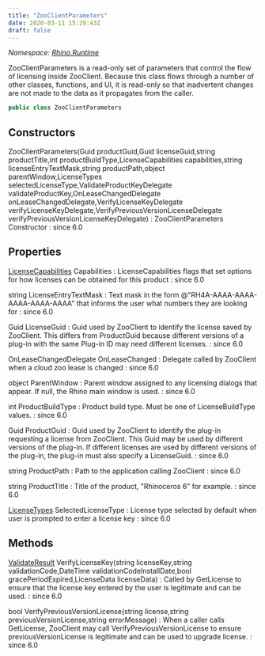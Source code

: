 ```yaml
---
title: "ZooClientParameters"
date: 2020-03-11 15:29:43Z
draft: false
---
```


*Namespace: [Rhino.Runtime](../)*

ZooClientParameters is a read-only set of parameters that control
   the flow of licensing inside ZooClient. Because this class flows through a number of
   other classes, functions, and UI, it is read-only so that inadvertent changes are not
   made to the data as it propagates from the caller.
```cs
public class ZooClientParameters
```
## Constructors

ZooClientParameters(Guid productGuid,Guid licenseGuid,string productTitle,int productBuildType,LicenseCapabilities capabilities,string licenseEntryTextMask,string productPath,object parentWindow,LicenseTypes selectedLicenseType,ValidateProductKeyDelegate validateProductKey,OnLeaseChangedDelegate onLeaseChangedDelegate,VerifyLicenseKeyDelegate verifyLicenseKeyDelegate,VerifyPreviousVersionLicenseDelegate verifyPreviousVersionLicenseKeyDelegate)
: ZooClientParameters Constructor
: since 6.0
## Properties

[LicenseCapabilities](/rhinocommon/rhino/plugins/licensecapabilities/) Capabilities
: LicenseCapabilities flags that set options for how licenses can be obtained for this product
: since 6.0

string LicenseEntryTextMask
: Text mask in the form @"RH4A-AAAA-AAAA-AAAA-AAAA-AAAA" that informs the user what numbers they are looking for
: since 6.0

Guid LicenseGuid
: Guid used by ZooClient to identify the license saved by ZooClient. This differs from ProductGuid because different versions of a plug-in
     with the same Plug-in ID may need different licenses.
: since 6.0

OnLeaseChangedDelegate OnLeaseChanged
: Delegate called by ZooClient when a cloud zoo lease is changed
: since 6.0

object ParentWindow
: Parent window assigned to any licensing dialogs that appear. If null, the Rhino main window is used.
: since 6.0

int ProductBuildType
: Product build type. Must be one of LicenseBuildType values.
: since 6.0

Guid ProductGuid
: Guid used by ZooClient to identify the plug-in requesting a license from ZooClient. This Guid may be used by different versions of the
     plug-in. If different licenses are used by different versions of the plug-in, the plug-in must also specify a LicenseGuid.
: since 6.0

string ProductPath
: Path to the application calling ZooClient
: since 6.0

string ProductTitle
: Title of the product, "Rhinoceros 6" for example.
: since 6.0

[LicenseTypes](/rhinocommon/rhino/runtime/licensetypes/) SelectedLicenseType
: License type selected by default when user is prompted to enter a license key
: since 6.0
## Methods

[ValidateResult](/rhinocommon/rhino/plugins/validateresult/) VerifyLicenseKey(string licenseKey,string validationCode,DateTime validationCodeInstallDate,bool gracePeriodExpired,LicenseData licenseData)
: Called by GetLicense to ensure that the license key entered by the user is legitimate and can be used.
: since 6.0

bool VerifyPreviousVersionLicense(string license,string previousVersionLicense,string errorMessage)
: When a caller calls GetLicense, ZooClient may call VerifyPreviousVersionLicense to ensure 
     previousVersionLicense is legitimate and can be used to upgrade license.
: since 6.0
